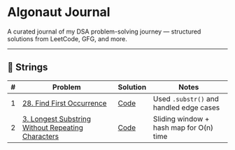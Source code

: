 #  Algonaut Journal

A curated journal of my DSA problem-solving journey — structured solutions from LeetCode, GFG, and more.

---

## 🔹 Strings

| # | Problem | Solution | Notes |
|---|---------|----------|-------|
| 1 | [28. Find First Occurrence](https://leetcode.com/problems/find-the-index-of-the-first-occurrence-in-a-string/) | [Code](Strings/28-find-first-occurrence.cpp) | Used `.substr()` and handled edge cases |
| 2 | [3. Longest Substring Without Repeating Characters](https://leetcode.com/problems/longest-substring-without-repeating-characters/) | [Code](Strings/3-longest-substring-without-repeating.cpp) | Sliding window + hash map for O(n) time |

